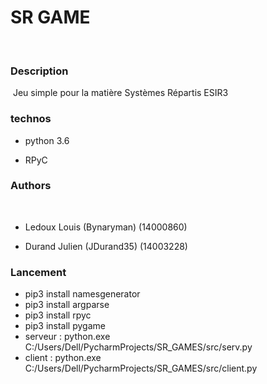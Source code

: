 SR GAME
=======

 

### Description

 Jeu simple pour la matière Systèmes Répartis ESIR3

### technos

-   python 3.6

-   RPyC

### Authors

 

-   Ledoux Louis (Bynaryman) (14000860)

-   Durand Julien (JDurand35) (14003228)

### Lancement
-   pip3 install namesgenerator
-   pip3 install argparse
-   pip3 install rpyc
-   pip3 install pygame
-   serveur : python.exe C:/Users/Dell/PycharmProjects/SR_GAMES/src/serv.py
-   client : python.exe C:/Users/Dell/PycharmProjects/SR_GAMES/src/client.py